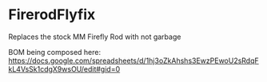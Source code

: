 # FirerodFlyfix
Replaces the stock MM Firefly Rod with not garbage

BOM being composed here: https://docs.google.com/spreadsheets/d/1hj3oZkAhshs3EwzPEwoU2sRdqFkL4VsSk1cdgX9wsOU/edit#gid=0
